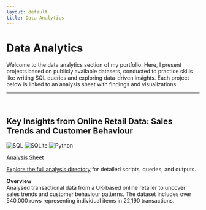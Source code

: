 ```yaml
---
layout: default
title: Data Analytics
---
```

# Data Analytics 

Welcome to the data analytics section of my portfolio. Here, I present projects based on publicly 
available datasets, conducted to practice skills like writing SQL queries and exploring data-driven
insights. Each project below is linked to an analysis sheet with findings and visualizations:


---
<br>

## Key Insights from Online Retail Data: Sales Trends and Customer Behaviour  

![SQL](https://img.shields.io/badge/SQL-blue?style=flat&logo=sqlite&logoColor=white) ![SQLite](https://img.shields.io/badge/SQLite-lightblue?style=flat&logo=sqlite&logoColor=white) ![Python](https://img.shields.io/badge/Python-yellow?style=flat&logo=python&logoColor=white)

[Analysis Sheet](https://drive.google.com/file/d/15fcq48UFWZgKCSOzU5jZA74ORUTr1quI/view?usp=sharing)

[Explore the full analysis directory](https://drive.google.com/drive/folders/1z7t9AhRzuYZ0j4FFzr61nKDHvrn4dEtI?usp=sharing) for detailed scripts, queries, and outputs.

**Overview**  
Analysed transactional data from a UK-based online retailer to uncover sales trends and customer 
behaviour patterns. The dataset includes over 540,000 rows representing individual items in 22,190 
transactions. 
